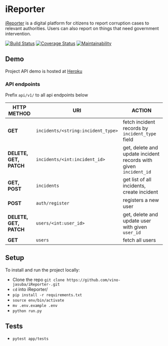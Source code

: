 # iReporter

[iReporter](https://vino-jasuba.github.io/iReporter-/) is a digital platform for
citizens to report corruption cases to relevant authorities. Users can also report
on things that need government intervention.

[![Build Status](https://travis-ci.org/vino-jasuba/iReporter-.svg?branch=develop)](https://travis-ci.org/vino-jasuba/iReporter-) [![Coverage Status](https://coveralls.io/repos/github/vino-jasuba/iReporter-/badge.svg?branch=develop)](https://coveralls.io/github/vino-jasuba/iReporter-?branch=develop) [![Maintainability](https://api.codeclimate.com/v1/badges/9b822c57ae21083b11c5/maintainability)](https://codeclimate.com/github/vino-jasuba/iReporter-/maintainability)

## Demo

Project API demo is hosted at [Heroku](https://vino-ireporter.herokuapp.com)

### API endpoints

Prefix `api/v1/` to all api endpoints below

| **HTTP METHOD**   | **URI**  | **ACTION** |
|---|---|---|
|  **GET** |  `incidents/<string:incident_type>` | fetch incident records by `incident_type` field |
| **DELETE, GET, PATCH**  |  `incidents/<int:incident_id>` | get, delete and update incident records with given `incident_id` |
|  **GET, POST** |  `incidents` | get list of all incidents, create incident |
|  **POST** |  `auth/register` | registers a new user |
|  **DELETE, GET, PATCH** |  `users/<int:user_id>`  | get, delete and update user with given `user_id`|
|  **GET** |  `users` | fetch all users |

## Setup

To install and run the project locally:

- Clone the repo `git clone https://github.com/vino-jasuba/iReporter-.git`
- `cd` into iReporter/
- `pip install -r requirements.txt`
- `source env/bin/activate`
- `mv .env.example .env`
- `python run.py`

## Tests

- `pytest app/tests`
